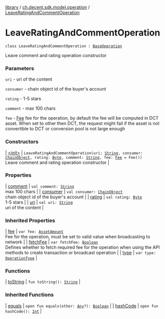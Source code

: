 [library](../../index.md) / [ch.decent.sdk.model.operation](../index.md) / [LeaveRatingAndCommentOperation](./index.md)

# LeaveRatingAndCommentOperation

`class LeaveRatingAndCommentOperation : `[`BaseOperation`](../-base-operation/index.md)

Leave comment and rating operation constructor

### Parameters

`uri` - uri of the content

`consumer` - chain object id of the buyer's account

`rating` - 1-5 stars

`comment` - max 100 chars

`fee` - [Fee](../../ch.decent.sdk.model/-fee/index.md) fee for the operation, by default the fee will be computed in DCT asset.
When set to other then DCT, the request might fail if the asset is not convertible to DCT or conversion pool is not large enough

### Constructors

| [&lt;init&gt;](-init-.md) | `LeaveRatingAndCommentOperation(uri: `[`String`](https://kotlinlang.org/api/latest/jvm/stdlib/kotlin/-string/index.html)`, consumer: `[`ChainObject`](../../ch.decent.sdk.model/-chain-object/index.md)`, rating: `[`Byte`](https://kotlinlang.org/api/latest/jvm/stdlib/kotlin/-byte/index.html)`, comment: `[`String`](https://kotlinlang.org/api/latest/jvm/stdlib/kotlin/-string/index.html)`, fee: `[`Fee`](../../ch.decent.sdk.model/-fee/index.md)` = Fee())`<br>Leave comment and rating operation constructor |

### Properties

| [comment](comment.md) | `val comment: `[`String`](https://kotlinlang.org/api/latest/jvm/stdlib/kotlin/-string/index.html)<br>max 100 chars |
| [consumer](consumer.md) | `val consumer: `[`ChainObject`](../../ch.decent.sdk.model/-chain-object/index.md)<br>chain object id of the buyer's account |
| [rating](rating.md) | `val rating: `[`Byte`](https://kotlinlang.org/api/latest/jvm/stdlib/kotlin/-byte/index.html)<br>1-5 stars |
| [uri](uri.md) | `val uri: `[`String`](https://kotlinlang.org/api/latest/jvm/stdlib/kotlin/-string/index.html)<br>uri of the content |

### Inherited Properties

| [fee](../-base-operation/fee.md) | `var fee: `[`AssetAmount`](../../ch.decent.sdk.model/-asset-amount/index.md)<br>Fee for the operation, must be set to valid value when broadcasting to network |
| [fetchFee](../-base-operation/fetch-fee.md) | `var fetchFee: `[`Boolean`](https://kotlinlang.org/api/latest/jvm/stdlib/kotlin/-boolean/index.html)<br>Defines whether to fetch required fee for the operation when using the API methods to create transaction or broadcast operation |
| [type](../-base-operation/type.md) | `var type: `[`OperationType`](../-operation-type/index.md) |

### Functions

| [toString](to-string.md) | `fun toString(): `[`String`](https://kotlinlang.org/api/latest/jvm/stdlib/kotlin/-string/index.html) |

### Inherited Functions

| [equals](../-base-operation/equals.md) | `open fun equals(other: `[`Any`](https://kotlinlang.org/api/latest/jvm/stdlib/kotlin/-any/index.html)`?): `[`Boolean`](https://kotlinlang.org/api/latest/jvm/stdlib/kotlin/-boolean/index.html) |
| [hashCode](../-base-operation/hash-code.md) | `open fun hashCode(): `[`Int`](https://kotlinlang.org/api/latest/jvm/stdlib/kotlin/-int/index.html) |

